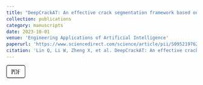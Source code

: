 ```yaml
---
title: "DeepCrackAT: An effective crack segmentation framework based on learning multi-scale crack features"
collection: publications
category: manuscripts
date: 2023-10-01
venue: 'Engineering Applications of Artificial Intelligence'
paperurl: 'https://www.sciencedirect.com/science/article/pii/S0952197623010606'
citation: 'Lin Q, Li W, Zheng X, et al. DeepCrackAT: An effective crack segmentation framework based on learning multi-scale crack features[J]. Engineering Applications of Artificial Intelligence, 2023, 126: 106876.'
---
```


<a href="https://www.sciencedirect.com/science/article/pii/S0952197623010606">
  <img src="../images/pdf.png" alt="GitHub" width="50" height="40">
</a>
